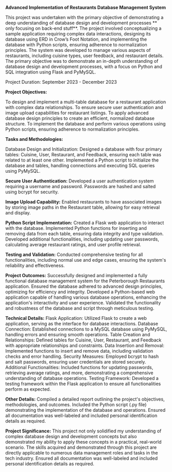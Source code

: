 **Advanced Implementation of Restaurants Database Management System**

This project was undertaken with the primary objective of demonstrating a deep understanding of database design and development processes ** only focusing on back-end stuff**. The project involved conceptualizing a sample application requiring complex data interactions, designing its database using ERD in Crow’s Foot Notation, and implementing the database with Python scripts, ensuring adherence to normalization principles. The system was developed to manage various aspects of restaurants, including cuisine types, user feedback, and restaurant details. The primary objective was to demonstrate an in-depth understanding of database design and development processes, with a focus on Python and SQL integration using Flask and PyMySQL.

Project Duration:
September 2023 - December 2023

**Project Objectives:**

To design and implement a multi-table database for a restaurant application with complex data relationships.
To ensure secure user authentication and image upload capabilities for restaurant listings.
To apply advanced database design principles to create an efficient, normalized database structure.
To implement the database and perform various operations using Python scripts, ensuring adherence to normalization principles.

**Tasks and Methodologies:**

Database Design and Initialization:
Designed a database with four primary tables: Cuisine, User, Restaurant, and Feedback, ensuring each table was related to at least one other.
Implemented a Python script to initialize the database and tables, handling connections and executing SQL queries using PyMySQL.

**Secure User Authentication:**
Developed a user authentication system requiring a username and password. Passwords are hashed and salted using bcrypt for security.

**Image Upload Capability:**
Enabled restaurants to have associated images by storing image paths in the Restaurant table, allowing for easy retrieval and display.

**Python Script Implementation:**
Created a Flask web application to interact with the database.
Implemented Python functions for inserting and removing data from each table, ensuring data integrity and type validation.
Developed additional functionalities, including updating user passwords, calculating average restaurant ratings, and user profile retrieval.

**Testing and Validation:**
Conducted comprehensive testing for all functionalities, including normal use and edge cases, ensuring the system's reliability and effectiveness.

**Project Outcomes:**
Successfully designed and implemented a fully functional database management system for the Peterborough Restaurants application.
Ensured the database adhered to advanced design principles, optimizing for efficiency and integrity.
Developed a Python-based web application capable of handling various database operations, enhancing the application's interactivity and user experience.
Validated the functionality and robustness of the database and script through meticulous testing.

**Technical Details:**
Flask Application: Utilized Flask to create a web application, serving as the interface for database interactions.
Database Connection: Established connections to a MySQL database using PyMySQL, handling errors and ensuring smooth operations.
Table Creation and Relationships: Defined tables for Cuisine, User, Restaurant, and Feedback with appropriate relationships and constraints.
Data Insertion and Removal: Implemented functions to insert and remove data, including validation checks and error handling.
Security Measures: Employed bcrypt to hash and salt passwords, ensuring user credentials are stored securely.
Additional Functionalities: Included functions for updating passwords, retrieving average ratings, and more, demonstrating a comprehensive understanding of database operations.
Testing Framework: Developed a testing framework within the Flask application to ensure all functionalities perform as expected.

**Other Details:**
Compiled a detailed report outlining the project's objectives, methodologies, and outcomes.
Included the Python script (.py file) demonstrating the implementation of the database and operations.
Ensured all documentation was well-labeled and included personal identification details as required.

**Project Significance:**
This project not only solidified my understanding of complex database design and development concepts but also demonstrated my ability to apply these concepts in a practical, real-world scenario. The skills acquired and demonstrated through this project are directly applicable to numerous data management roles and tasks in the tech industry.
Ensured all documentation was well-labeled and included personal identification details as required.
